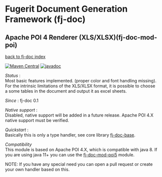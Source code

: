 # Fugerit Document Generation Framework (fj-doc)

## Apache POI 4 Renderer (XLS/XLSX)(fj-doc-mod-poi)

[back to fj-doc index](../README.md)  

[![Maven Central](https://img.shields.io/maven-central/v/org.fugerit.java/fj-doc-mod-poi.svg)](https://mvnrepository.com/artifact/org.fugerit.java/fj-doc-mod-poi) 
[![javadoc](https://javadoc.io/badge2/org.fugerit.java/fj-doc-mod-poi/javadoc.svg)](https://javadoc.io/doc/org.fugerit.java/fj-doc-mod-poi)

*Status* :  
Most basic features implemented. (proper color and font handling missing).  
For the intrinsic limitations of the XLS/XLSX format, it is possible to choose a some tables in the document and output it as excel sheets.  
  
*Since* : fj-doc 0.1
  
*Native support*  :  
Disabled, native support will be added in a future release. Apache POI 4.X native support must be verified.
  
*Quickstart* :  
Basically this is only a type handler, see core library [fj-doc-base](../fj-doc-base/README.md). 
 
*Compatibility*  
This module is based on Apache POI 4.X, which is compatible with java 8. If you are using java 11+ you can use the [fj-doc-mod-poi5](../fj-doc-mod-poi5/README.md)   module. 
 
NOTE: If you have any special need you can open a pull request or create your own handler based on this.